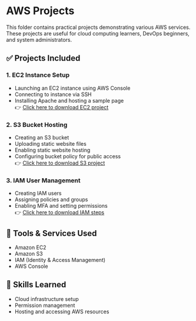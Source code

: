 # AWS Projects

This folder contains practical projects demonstrating various AWS services. These projects are useful for cloud computing learners, DevOps beginners, and system administrators.

## ✅ Projects Included

### 1. EC2 Instance Setup
- Launching an EC2 instance using AWS Console
- Connecting to instance via SSH
- Installing Apache and hosting a sample page  
👉 [Click here to download EC2 project](./EC2_Project.pptx)

### 2. S3 Bucket Hosting
- Creating an S3 bucket
- Uploading static website files
- Enabling static website hosting
- Configuring bucket policy for public access  
👉 [Click here to download S3 project](./S3_Hosting_Guide.pdf)

### 3. IAM User Management
- Creating IAM users
- Assigning policies and groups
- Enabling MFA and setting permissions  
👉 [Click here to download IAM steps](./IAM_Steps.docx)

## 🔧 Tools & Services Used
- Amazon EC2
- Amazon S3
- IAM (Identity & Access Management)
- AWS Console

## 🧠 Skills Learned
- Cloud infrastructure setup
- Permission management
- Hosting and accessing AWS resources